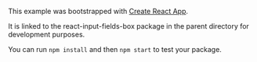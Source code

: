 This example was bootstrapped with [Create React App](https://github.com/facebook/create-react-app).

It is linked to the react-input-fields-box package in the parent directory for development purposes.

You can run `npm install` and then `npm start` to test your package.
